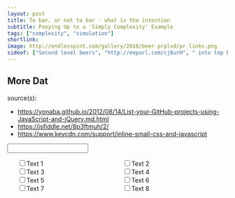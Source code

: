 ```yaml
---
layout: post
title: To bar, or not to bar - what is the intention
subtitle: Ponying Up to a 'Simply Complexity' Example
tags: ["complexity", "simulation"]
shortlink: 
image: http://endlesspint.com/gallery/2018/beer-prplxd/pr_links.png
sideof: ["Second level beers", "http://eepurl.com/cj8urH", " into top PR style (grandparent sytles)."]
---
```


## More Dat

source(s): 
* https://yonaba.github.io/2012/08/14/List-your-GitHub-projects-using-JavaScript-and-jQuery.md.html
* https://jsfiddle.net/8p3ftmuh/2/
* https://www.keycdn.com/support/inline-small-css-and-javascript


<style>
.checkbox-grid li {
  display: block;
  float: left;
  width: 50%;
}
</style>




<input id="total" readonly>

<ul class="checkbox-grid">
  <li><input type="checkbox" name="text1" value="100" /><label for="text1">Text 1</label></li>
  <li><input type="checkbox" name="text2" value="110" /><label for="text2">Text 2</label></li>
  <li><input type="checkbox" name="text3" value="235" /><label for="text3">Text 3</label></li>
  <li><input type="checkbox" name="text4" value="554" /><label for="text4">Text 4</label></li>
  <li><input type="checkbox" name="text5" value="785" /><label for="text5">Text 5</label></li>
  <li><input type="checkbox" name="text6" value="111" /><label for="text6">Text 6</label></li>
  <li><input type="checkbox" name="text7" value="962" /><label for="text7">Text 7</label></li>
  <li><input type="checkbox" name="text8" value="474" /><label for="text8">Text 8</label></li>
</ul>

<script src="http://ajax.microsoft.com/ajax/jquery/jquery-2.1.3.min.js" type="text/javascript"></script>
<script type="text/javascript">
    $('input:checkbox').change(function ()
    {
          var total = 0;
          $('input:checkbox:checked').each(function(){
           total += isNaN(parseInt($(this).val())) ? 0 : parseInt($(this).val());
          });   
          $("#total").val(total);
    });
</script>



